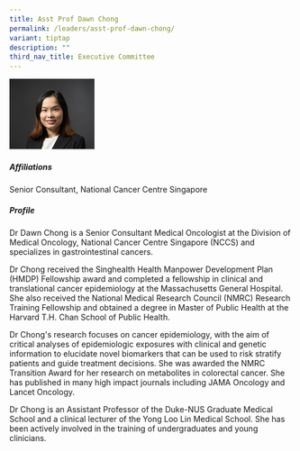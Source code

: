 ```yaml
---
title: Asst Prof Dawn Chong
permalink: /leaders/asst-prof-dawn-chong/
variant: tiptap
description: ""
third_nav_title: Executive Committee
---
```

<p></p>
<div class="isomer-image-wrapper">
<img style="width: 30%;" height="auto" width="100%" alt="" src="/images/Leaders/EXCO 600x450/Dawn_Chong.jpg">
</div>
<h5>Affiliations</h5>
<p>Senior Consultant, National Cancer Centre Singapore</p>
<h5>Profile</h5>
<p>Dr Dawn Chong is a Senior Consultant Medical Oncologist at the Division
of Medical Oncology, National Cancer Centre Singapore (NCCS) and specializes
in gastrointestinal cancers.</p>
<p>Dr Chong received the Singhealth Health Manpower Development Plan (HMDP)
Fellowship award and completed a fellowship in clinical and translational
cancer epidemiology at the Massachusetts General Hospital. She also received
the National Medical Research Council (NMRC) Research Training Fellowship
and obtained a degree in Master of Public Health at the Harvard T.H. Chan
School of Public Health.</p>
<p>Dr Chong's research focuses on cancer epidemiology, with the aim of critical
analyses of epidemiologic exposures with clinical and genetic information
to elucidate novel biomarkers that can be used to risk stratify patients
and guide treatment decisions. She was awarded the NMRC Transition Award
for her research on metabolites in colorectal cancer. She has published
in many high impact journals including JAMA Oncology and Lancet Oncology.</p>
<p>Dr Chong is an Assistant Professor of the Duke-NUS Graduate Medical School
and a clinical lecturer of the Yong Loo Lin Medical School. She has been
actively involved in the training of undergraduates and young clinicians.</p>
<p></p>
<p>
<br>
</p>